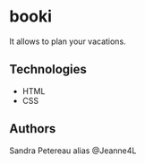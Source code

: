 # booki

It allows to plan your vacations.

## Technologies

- HTML
- CSS

## Authors

Sandra Petereau alias @Jeanne4L
